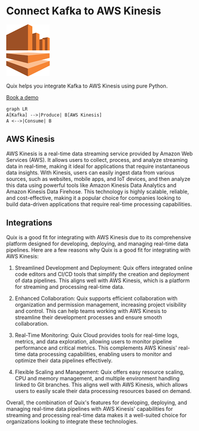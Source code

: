 # Connect Kafka to AWS Kinesis

![](./images/logo_1.jpg)

Quix helps you integrate Kafka to AWS Kinesis using pure Python.

<div>
<a class="md-button md-button--primary" href="https://share.hsforms.com/1iW0TmZzKQMChk0lxd_tGiw4yjw2?__hstc=175542013.2303933fbd746c0ac86d9ccbe9bc9100.1728383268831.1729603416735.1729620918855.31&__hssc=175542013.1.1729620918855&__hsfp=2132701734" target="_blank" style="margin-right:.5rem;">Book a demo</a>
<br/>
</div>

```mermaid
graph LR
A[Kafka] -->|Produce| B[AWS Kinesis]
A <-->|Consume| B
```

## AWS Kinesis

AWS Kinesis is a real-time data streaming service provided by Amazon Web Services (AWS). It allows users to collect, process, and analyze streaming data in real-time, making it ideal for applications that require instantaneous data insights. With Kinesis, users can easily ingest data from various sources, such as websites, mobile apps, and IoT devices, and then analyze this data using powerful tools like Amazon Kinesis Data Analytics and Amazon Kinesis Data Firehose. This technology is highly scalable, reliable, and cost-effective, making it a popular choice for companies looking to build data-driven applications that require real-time processing capabilities.

## Integrations

Quix is a good fit for integrating with AWS Kinesis due to its comprehensive platform designed for developing, deploying, and managing real-time data pipelines. Here are a few reasons why Quix is a good fit for integrating with AWS Kinesis:

1. Streamlined Development and Deployment: Quix offers integrated online code editors and CI/CD tools that simplify the creation and deployment of data pipelines. This aligns well with AWS Kinesis, which is a platform for streaming and processing real-time data.

2. Enhanced Collaboration: Quix supports efficient collaboration with organization and permission management, increasing project visibility and control. This can help teams working with AWS Kinesis to streamline their development processes and ensure smooth collaboration.

3. Real-Time Monitoring: Quix Cloud provides tools for real-time logs, metrics, and data exploration, allowing users to monitor pipeline performance and critical metrics. This complements AWS Kinesis' real-time data processing capabilities, enabling users to monitor and optimize their data pipelines effectively.

4. Flexible Scaling and Management: Quix offers easy resource scaling, CPU and memory management, and multiple environment handling linked to Git branches. This aligns well with AWS Kinesis, which allows users to easily scale their data processing resources based on demand.

Overall, the combination of Quix's features for developing, deploying, and managing real-time data pipelines with AWS Kinesis' capabilities for streaming and processing real-time data makes it a well-suited choice for organizations looking to integrate these technologies.

